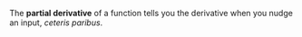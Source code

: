 The **partial derivative** of a function tells you the derivative when you nudge an input, _ceteris paribus_.